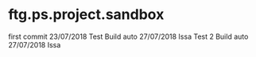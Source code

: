 # ftg.ps.project.sandbox

first commit 23/07/2018
Test Build auto 27/07/2018 Issa
Test 2 Build auto 27/07/2018 Issa 